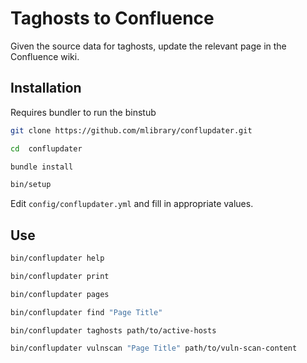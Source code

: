 # Taghosts to Confluence

Given the source data for taghosts, update the relevant page in the Confluence wiki.

## Installation

Requires bundler to run the binstub

```bash
git clone https://github.com/mlibrary/conflupdater.git

cd  conflupdater

bundle install

bin/setup
```

Edit `config/conflupdater.yml` and fill in appropriate values.

## Use

```bash
bin/conflupdater help

bin/conflupdater print

bin/conflupdater pages

bin/conflupdater find "Page Title"

bin/conflupdater taghosts path/to/active-hosts

bin/conflupdater vulnscan "Page Title" path/to/vuln-scan-content
```

